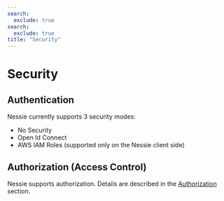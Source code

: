 ```yaml
---
search:
  exclude: true
search:
  exclude: true
title: "Security"
---
```


# Security


## Authentication

Nessie currently supports 3 security modes:

* No Security
* Open Id Connect
* AWS IAM Roles (supported only on the Nessie client side)

## Authorization (Access Control)

Nessie supports authorization. Details are described in the [Authorization](authorization.md) section.
